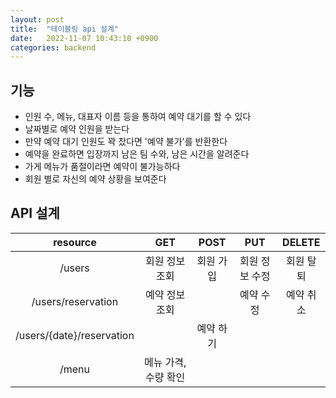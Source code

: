 ```yaml
---
layout: post
title:  "테이블링 api 설계"
date:   2022-11-07 10:43:10 +0900
categories: backend
---
```



## 기능
* 인원 수, 메뉴, 대표자 이름 등을 통하여 예약 대기를 할 수 있다
* 날짜별로 예약 인원을 받는다
* 만약 예약 대기 인원도 꽉 찼다면 '예약 불가'를 반환한다
* 예약을 완료하면 입장까지 남은 팀 수와, 남은 시간을 알려준다
* 가게 메뉴가 품절이라면 예약이 불가능하다
* 회원 별로 자신의 예약 상황을 보여준다

## API 설계

|resource|GET|POST|PUT|DELETE|
|:-:|:-:|:-:|:-:|:-:|
|/users|회원 정보 조회|회원 가입|회원 정보 수정|회원 탈퇴|
|/users/reservation|예약 정보 조회||예약 수정|예약 취소|
|/users/{date}/reservation||예약 하기|||
|/menu|메뉴 가격, 수량 확인||||